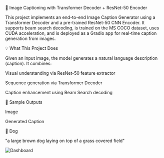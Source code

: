 🌟 Image Captioning with Transformer Decoder + ResNet-50 Encoder

This project implements an end-to-end Image Caption Generator using a Transformer Decoder and a pre-trained ResNet-50 CNN Encoder. It supports beam search decoding, is trained on the MS COCO dataset, uses CUDA acceleration, and is deployed as a Gradio app for real-time caption generation from images.

💡 What This Project Does

Given an input image, the model generates a natural language description (caption). It combines:

Visual understanding via ResNet-50 feature extractor

Sequence generation via Transformer Decoder

Caption enhancement using Beam Search decoding

🎨 Sample Outputs

Image

Generated Caption

🐶 Dog

"a large brown dog laying on top of a grass covered field"

![Dashboard](Dashboard%20091543.png)
